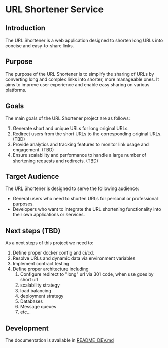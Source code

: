 # URL Shortener Service

## Introduction

The URL Shortener is a web application designed to shorten long URLs into concise and easy-to-share links.

## Purpose

The purpose of the URL Shortener is to simplify the sharing of URLs by converting long and complex links into shorter,
more manageable ones. It aims to improve user experience and enable easy sharing on various platforms.

## Goals

The main goals of the URL Shortener project are as follows:

1. Generate short and unique URLs for long original URLs.
2. Redirect users from the short URLs to the corresponding original URLs. (TBD)
3. Provide analytics and tracking features to monitor link usage and engagement. (TBD)
4. Ensure scalability and performance to handle a large number of shortening requests and redirects. (TBD)

## Target Audience

The URL Shortener is designed to serve the following audience:

- General users who need to shorten URLs for personal or professional purposes.
- Developers who want to integrate the URL shortening functionality into their own applications or services.

## Next steps (TBD)

As a next steps of this project we need to:

1. Define proper docker config and ci/cd.
2. Resolve URLs and dynamic data via environment variables
3. Implement contract testing
4. Define proper architecture including
    1. Configure redirect to "long" url via 301 code, when use goes by short url
    2. scalability strategy
    3. load balancing
    4. deployment strategy
    5. Databases
    6. Message queues
    7. etc...

## Development

The documentation is available in [README_DEV.md](./README_DEV.md)


